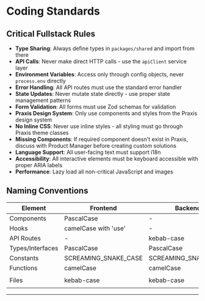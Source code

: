 # Coding Standards

## Critical Fullstack Rules

- **Type Sharing**: Always define types in `packages/shared` and import from there
- **API Calls**: Never make direct HTTP calls - use the `apiClient` service layer
- **Environment Variables**: Access only through config objects, never `process.env` directly
- **Error Handling**: All API routes must use the standard error handler
- **State Updates**: Never mutate state directly - use proper state management patterns
- **Form Validation**: All forms must use Zod schemas for validation
- **Praxis Design System**: Only use components and styles from the Praxis design system
- **No Inline CSS**: Never use inline styles - all styling must go through Praxis theme classes
- **Missing Components**: If required component doesn't exist in Praxis, discuss with Product Manager before creating custom solutions
- **Language Support**: All user-facing text must support i18n
- **Accessibility**: All interactive elements must be keyboard accessible with proper ARIA labels
- **Performance**: Lazy load all non-critical JavaScript and images

## Naming Conventions

| Element | Frontend | Backend | Example |
|---------|----------|---------|---------|
| Components | PascalCase | - | `DemoRequestForm.tsx` |
| Hooks | camelCase with 'use' | - | `useForm.ts` |
| API Routes | - | kebab-case | `/api/forms/submit` |
| Types/Interfaces | PascalCase | PascalCase | `LeadSubmission` |
| Constants | SCREAMING_SNAKE_CASE | SCREAMING_SNAKE_CASE | `API_BASE_URL` |
| Functions | camelCase | camelCase | `submitForm()` |
| Files | kebab-case | kebab-case | `demo-request-form.tsx` |

---
